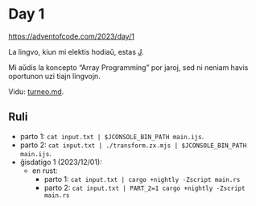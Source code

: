 # Day 1

<https://adventofcode.com/2023/day/1>

La lingvo, kiun mi elektis hodiaŭ, estas [J].

Mi aŭdis la koncepto “Array Programming” por jaroj, sed ni neniam havis
oportunon uzi tiajn lingvojn.

[J]: https://www.jsoftware.com/

Vidu: [turneo.md](Turneo.md).

## Ruli

- parto 1: `cat input.txt | $JCONSOLE_BIN_PATH main.ijs`.
- parto 2: `cat input.txt | ./transform.zx.mjs | $JCONSOLE_BIN_PATH main.ijs`.
- ĝisdatigo 1 (2023/12/01):
  - en rust:
    - parto 1: `cat input.txt | cargo +nightly -Zscript main.rs`
    - parto 2: `cat input.txt | PART_2=1 cargo +nightly -Zscript main.rs`
